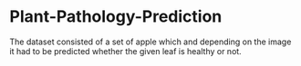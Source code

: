 # Plant-Pathology-Prediction

The dataset consisted of a set of apple which and depending on the image it had to be predicted whether the given leaf is healthy or not.
